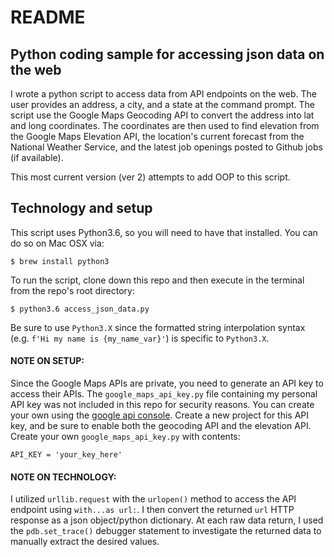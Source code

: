 # README

## Python coding sample for accessing json data on the web

I wrote a python script to access data from API endpoints on the web.  The user provides an address, a city, and a state at the command prompt.  The script use the Google Maps Geocoding API to convert the address into lat and long coordinates.  The coordinates are then used to find elevation from the Google Maps Elevation API, the location's current forecast from the National Weather Service, and the latest job openings posted to Github jobs (if available).

This most current version (ver 2) attempts to add OOP to this script.

## Technology and setup

This script uses Python3.6, so you will need to have that installed.  You can do so on Mac OSX via:
```
$ brew install python3
```
To run the script, clone down this repo and then execute in the terminal from the repo's root directory:
```
$ python3.6 access_json_data.py
```
Be sure to use `Python3.X` since the formatted string interpolation syntax (e.g. `f'Hi my name is {my_name_var}'`) is specific to `Python3.X`.

#### NOTE ON SETUP:

Since the Google Maps APIs are private, you need to generate an API key to access their APIs.  The `google_maps_api_key.py` file containing my personal API key was not included in this repo for security reasons. You can create your own using the [google api console](https://console.developers.google.com/apis/). Create a new project for this API key, and be sure to enable both the geocoding API and the elevation API.  Create your own `google_maps_api_key.py` with contents:
```
API_KEY = 'your_key_here'
```

#### NOTE ON TECHNOLOGY:

I utilized `urllib.request` with the `urlopen()` method to access the API endpoint using `with...as url:`.  I then convert the returned `url` HTTP response as a json object/python dictionary.  At each raw data return, I used the `pdb.set_trace()` debugger statement to investigate the returned data to manually extract the desired values.

